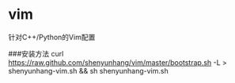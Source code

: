 # vim
针对C++/Python的Vim配置

###安装方法
curl https://raw.github.com/shenyunhang/vim/master/bootstrap.sh -L > shenyunhang-vim.sh && sh shenyunhang-vim.sh
